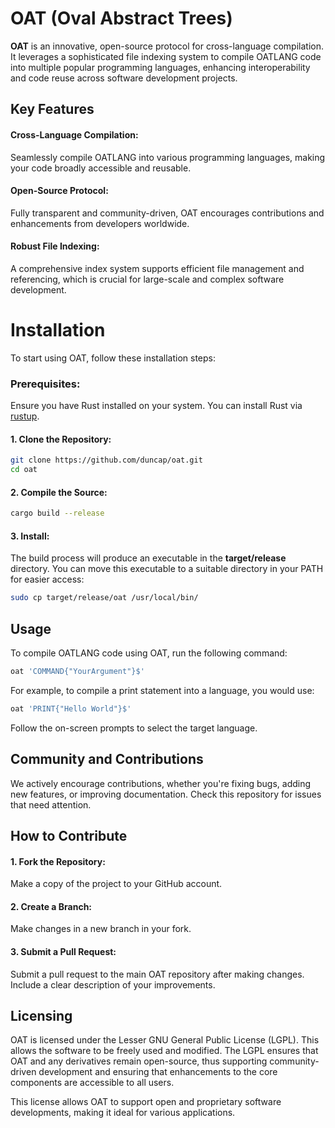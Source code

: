 # OAT (Oval Abstract Trees)
**OAT** is an innovative, open-source protocol for cross-language compilation. It leverages a sophisticated file indexing system to compile OATLANG code into multiple popular programming languages, enhancing interoperability and code reuse across software development projects.

## Key Features
####  Cross-Language Compilation: 
Seamlessly compile OATLANG into various programming languages, making your code broadly accessible and reusable.

#### Open-Source Protocol: 
Fully transparent and community-driven, OAT encourages contributions and enhancements from developers worldwide.

#### Robust File Indexing: 
A comprehensive index system supports efficient file management and referencing, which is crucial for large-scale and complex software development.

# Installation
To start using OAT, follow these installation steps:

### Prerequisites:
Ensure you have Rust installed on your system. You can install Rust via [rustup](https://rustup.rs/).

#### 1. Clone the Repository:
```bash
git clone https://github.com/duncap/oat.git
cd oat
```

#### 2. Compile the Source:
```bash
cargo build --release
```

#### 3. Install:
The build process will produce an executable in the **target/release** directory. You can move this executable to a suitable directory in your PATH for easier access:
```bash
sudo cp target/release/oat /usr/local/bin/
```
## Usage
To compile OATLANG code using OAT, run the following command:
```bash
oat 'COMMAND{"YourArgument"}$'
```
For example, to compile a print statement into a language, you would use:
```bash
oat 'PRINT{"Hello World"}$'
```
Follow the on-screen prompts to select the target language.

## Community and Contributions
We actively encourage contributions, whether you're fixing bugs, adding new features, or improving documentation. Check this repository for issues that need attention.

## How to Contribute
#### 1. Fork the Repository: 
Make a copy of the project to your GitHub account.
#### 2. Create a Branch: 
Make changes in a new branch in your fork.
#### 3. Submit a Pull Request: 
Submit a pull request to the main OAT repository after making changes. Include a clear description of your improvements.

## Licensing
OAT is licensed under the Lesser GNU General Public License (LGPL). This allows the software to be freely used and modified. The LGPL ensures that OAT and any derivatives remain open-source, thus supporting community-driven development and ensuring that enhancements to the core components are accessible to all users.

This license allows OAT to support open and proprietary software developments, making it ideal for various applications.
